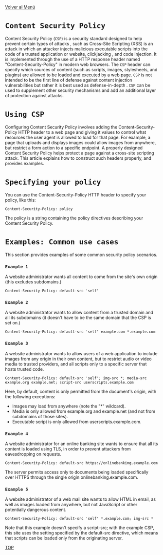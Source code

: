 [Volver al Menú](root.md)

# `Content Security Policy`

Content Security Policy (`CSP`) is a security standard designed to help prevent certain types of attacks , such as Cross-Site Scripting (XSS) is an attack in which an attacker injects malicious executable scripts into the code of a trusted application or website, clickjacking , and code injection. It is implemented through the use of a HTTP response header named "Content-Security-Policy" in modern web browsers. The `CSP` header can specify which sources of content (such as scripts, images, stylesheets, and plugins) are allowed to be loaded and executed by a web page. `CSP` is not intended to be the first line of defense against content injection vulnerabilities but rather it is best used as defense-in-depth . `CSP` can be used to supplement other security mechanisms and add an additional layer of protection against attacks.

# `Using CSP`

Configuring Content Security Policy involves adding the Content-Security-Policy HTTP header to a web page and giving it values to control what resources the user agent is allowed to load for that page. For example, a page that uploads and displays images could allow images from anywhere, but restrict a form action to a specific endpoint. A properly designed Content Security Policy helps protect a page against a cross-site scripting attack. This article explains how to construct such headers properly, and provides examples.

# `Specifying your policy`

You can use the Content-Security-Policy HTTP header to specify your policy, like this:

```
Content-Security-Policy: policy
```

The policy is a string containing the policy directives describing your Content Security Policy.

# `Examples: Common use cases`

This section provides examples of some common security policy scenarios.

### `Example 1`

A website administrator wants all content to come from the site's own origin (this excludes subdomains.)

```
Content-Security-Policy: default-src 'self'
```

### `Example 2`

A website administrator wants to allow content from a trusted domain and all its subdomains (it doesn't have to be the same domain that the CSP is set on.)

```
Content-Security-Policy: default-src 'self' example.com *.example.com
```

### `Example 3`

A website administrator wants to allow users of a web application to include images from any origin in their own content, but to restrict audio or video media to trusted providers, and all scripts only to a specific server that hosts trusted code.

```
Content-Security-Policy: default-src 'self'; img-src *; media-src example.org example.net; script-src userscripts.example.com
```

Here, by default, content is only permitted from the document's origin, with the following exceptions:

- Images may load from anywhere (note the "\*" wildcard).
- Media is only allowed from example.org and example.net (and not from subdomains of those sites).
- Executable script is only allowed from userscripts.example.com.

### `Example 4`

A website administrator for an online banking site wants to ensure that all its content is loaded using TLS, in order to prevent attackers from eavesdropping on requests.

```
Content-Security-Policy: default-src https://onlinebanking.example.com
```

The server permits access only to documents being loaded specifically over HTTPS through the single origin onlinebanking.example.com.

### `Example 5`

A website administrator of a web mail site wants to allow HTML in email, as well as images loaded from anywhere, but not JavaScript or other potentially dangerous content.

```
Content-Security-Policy: default-src 'self' *.example.com; img-src *
```

Note that this example doesn't specify a script-src; with the example CSP, this site uses the setting specified by the default-src directive, which means that scripts can be loaded only from the originating server.

[TOP](#content-security-policy)
